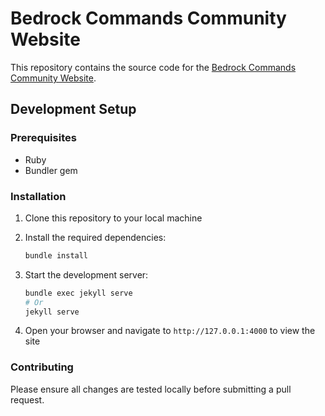 # Bedrock Commands Community Website

This repository contains the source code for the [Bedrock Commands Community Website](https://bedrockcommands.github.io/).

## Development Setup

### Prerequisites

-   Ruby
-   Bundler gem

### Installation

1. Clone this repository to your local machine

2. Install the required dependencies:

    ```bash
    bundle install
    ```

3. Start the development server:

    ```bash
    bundle exec jekyll serve
    # Or
    jekyll serve
    ```

4. Open your browser and navigate to `http://127.0.0.1:4000` to view the site

### Contributing

Please ensure all changes are tested locally before submitting a pull request.
